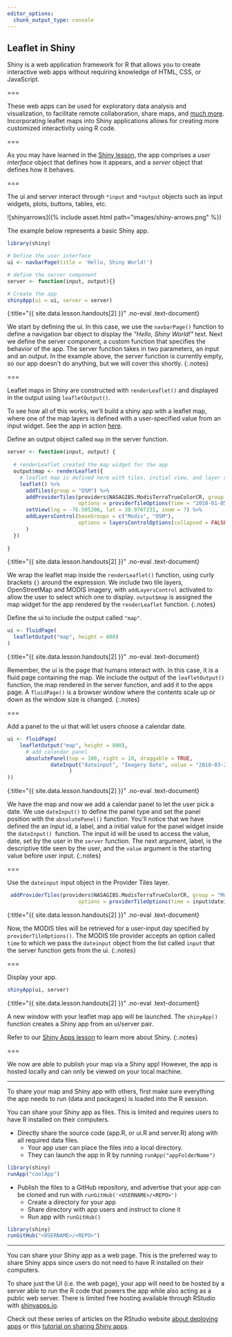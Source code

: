 ```yaml
---
editor_options: 
  chunk_output_type: console
---
```


## Leaflet in Shiny

Shiny is a web application framework for R that allows you to create interactive web apps without requiring knowledge of HTML, CSS, or JavaScript. 

===

These web apps can be used for exploratory data analysis and visualization, to facilitate remote collaboration, share maps, and [much more](https://shiny.rstudio.com/gallery/).  
Incorporating leaflet maps into Shiny applications allows for creating more customized interactivity using R code.

===

As you may have learned in the [Shiny lesson](https://cyberhelp.sesync.org/basic-Shiny-lesson/#/slides/files), the app comprises a *user interface* object that defines how it appears, and a *server* object that defines how it behaves. 

===

The ui and server interact through `*input` and `*output` objects such as input widgets, plots, buttons, tables, etc.

![shinyarrows]({% include asset.html path="images/shiny-arrows.png" %})

The example below represents a basic Shiny app. 


~~~r
library(shiny)

# Define the user interface
ui <- navbarPage(title = 'Hello, Shiny World!')

# define the server component
server <- function(input, output){}

# Create the app
shinyApp(ui = ui, server = server)
~~~
{:title="{{ site.data.lesson.handouts[2] }}" .no-eval .text-document}

We start by defining the ui. In this case, we use the `navbarPage()` function to define a navigation bar object to display the *"Hello, Shiny World!"* text. 
Next we define the server component, a custom function that specifies the behavior of the app. The server function takes in two parameters, an input and an output. In the example above, the server function is currently empty, so our app doesn't do anything, but we will cover this shortly.
{:.notes}

===

Leaflet maps in Shiny are constructed with `renderLeaflet()` and displayed in the output using `leafletOutput()`.

To see how all of this works, we'll build a shiny app with a leaflet map, where one of the map layers is defined with a user-specified value from an input widget. See the app in action [here](https://shiny.sesync.org/apps/leaflet-in-R-shinydemo1/). 

Define an output object called `map` in the server function. 



~~~r
server <- function(input, output) {
  
  # renderLeaflet created the map widget for the app 
  output$map <- renderLeaflet({
    # leaflet map is defined here with tiles, initial view, and layer control options
    leaflet() %>%
      addTiles(group = "OSM") %>%
      addProviderTiles(providers$NASAGIBS.ModisTerraTrueColorCR, group = "Modis",
                       options = providerTileOptions(time = "2018-01-05")) %>%
      setView(lng = -76.505206, lat = 38.9767231, zoom = 7) %>%
      addLayersControl(baseGroups = c("Modis", "OSM"),
                       options = layersControlOptions(collapsed = FALSE)
      )
  })
  
}
~~~
{:title="{{ site.data.lesson.handouts[2] }}" .no-eval .text-document}


We wrap the leaflet map inside the `renderLeaflet()` function, using curly brackets `{}` around the expression.
We include two tile layers, OpenStreetMap and MODIS imagery, with `addLayersControl` activated to 
allow the user to select which one to display.
`output$map` is assigned the map widget for the app rendered by the `renderLeaflet` function.
{:.notes}

Define the ui to include the output called `"map"`. 



~~~r
ui <- fluidPage(
  leafletOutput("map", height = 800)
)
~~~
{:title="{{ site.data.lesson.handouts[2] }}" .no-eval .text-document}


Remember, the ui is the page that humans interact with. In this case, it is a fluid page containing the map. We include the output of the `leafletOutput()` function, the map rendered in the server function, and add it to the apps page. 
A `fluidPage()` is a browser window where the contents scale up or down as the window size is changed. 
{:.notes}

===

Add a panel to the ui that will let users choose a calendar date. 



~~~r
ui <- fluidPage(
    leafletOutput("map", height = 800),
      # add calendar panel
      absolutePanel(top = 100, right = 10, draggable = TRUE,
              dateInput("dateinput", "Imagery Date", value = "2018-03-28"
                    )
))
~~~
{:title="{{ site.data.lesson.handouts[2] }}" .no-eval .text-document}


We have the map and now we add a calendar panel to let the user pick a date. We use `dateInput()` to define the panel type and set the panel position with the `absolutePanel()` function. You'll notice that we have defined the an input id, a label, and a initial value for the panel widget inside the `dateInput() `function. The input id will be used to access the value, date, set by the user in the `server` function. The
next argument, label, is the descriptive title seen by the user, and the `value` 
argument is the starting value before user input.
{:.notes}

===

Use the `dateinput` input object in the Provider Tiles layer.



~~~r
 addProviderTiles(providers$NASAGIBS.ModisTerraTrueColorCR, group = "Modis",
                       options = providerTileOptions(time = input$dateinput))
~~~
{:title="{{ site.data.lesson.handouts[2] }}" .no-eval .text-document}


Now, the MODIS tiles will be retrieved for a user-input day specified by
`providerTileOptions()`. The MODIS tile provider accepts an option called
`time` to which we pass the `dateinput` object from the list called `input`
that the server function gets from the ui.
{:.notes}

===

Display your app.



~~~r
shinyApp(ui, server)
~~~
{:title="{{ site.data.lesson.handouts[2] }}" .no-eval .text-document}


A new window with your leaflet map app will be launched. The `shinyApp()` function creates a Shiny app from an ui/server pair. 

Refer to our [Shiny Apps lesson](https://cyberhelp.sesync.org/basic-Shiny-lesson/) to learn more about Shiny.
{:.notes}

===

We now are able to publish your map via a Shiny app!
However, the app is hosted locally and can only be viewed on your local machine. 

--- 
To share your map and Shiny app with others, first make sure everything the app needs to run (data and packages) is loaded into the R session. 

You can share your Shiny app as files. This is limited and requires users to have R installed on their computers.

* Directly share the source code (app.R, or ui.R and server.R) along with all required data files. 
  * Your app user can place the files into a local directory.
  * They can launch the app in R by running `runApp("appFolderName")`
~~~r
library(shiny)
runApp("coolApp")
~~~

* Publish the files to a GitHub repository, and advertise that your app can be cloned and run with `runGitHub('<USERNAME>/<REPO>')`
  * Create a directory for your app
  * Share directory with app users and instruct to clone it
  * Run app with `runGitHub()`
~~~r
library(shiny)
runGitHub("<USERNAME>/<REPO>")
~~~

---

You can share your Shiny app as a web page. This is the preferred way to share Shiny apps since users do not need to have R installed on their computers.

To share just the UI (i.e. the web page), your app will need to be hosted by a server able to run the R code that powers the app while also acting as a public web server. There is limited free hosting available through RStudio with [shinyapps.io](https://www.shinyapps.io).

Check out these series of articles on the RStudio website [about deploying apps](https://shiny.rstudio.com/articles/#deployment) or this [tutorial on sharing Shiny apps](https://shiny.rstudio.com/tutorial/written-tutorial/lesson7/).
